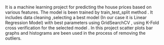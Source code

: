It is a machine learning project for predicting the house prices based on various features. The model is been trained by train_test_split method . It includes data cleaning ,selecting a best model (In our case it is Linear Regression Model) with best parameters using GridSearchCV , using K-Fold cross verification for the selected model . In this project scatter plots bar graphs and histograms are been used in the process of removing the outliers.
